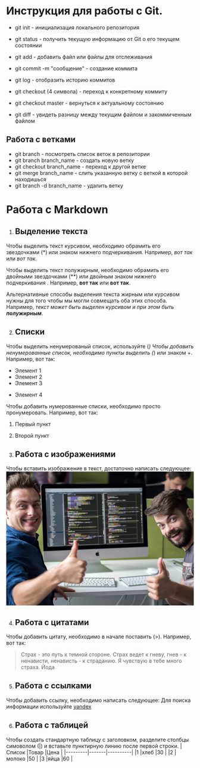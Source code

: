 # Инструкция для работы с Git.

* git init - инициализация локального репозитория

* git status - получить текущую информацию от Git о его текущем состоянии

* git add - добавить файл или файлы для отслеживания

* git commit -m "сообщение" - создание коммита

* git log - отобразить историю коммитов

* git checkout (4 символа) - переход к конкретному коммиту

* git checkout master - вернуться к актуальному состоянию

* git diff - увидеть разницу между текущим файлом и закоммиченным файлом

## Работа с ветками

* git branch - посмотреть список веток в репозитории
* git branch branch_name - создать новую ветку
* git checkout branch_name - переход к другой ветке
* git merge branch_name - слить указанную ветку с веткой в которой находишься
* git branch -d branch_name - удалить ветку

# Работа с  Markdown

1. ## Выделение текста

Чтобы выделить текст курсивом, необходимо обрамить его звездочками (*) или знаком нижнего подчеркивания. Например, *вот так* или _вот так_.

Чтобы выделить текст полужирным, необходимо обрамить его двойными звездочками (**) или двойным знаком нижнего подчеркивания . Например, **вот так** или __вот так__. 

Альтернативные способы выделения текста жирным или курсивом нужны для того чтобы мы могли совмещать оба этих способа. Например, _текст может быть выделен курсивом и при этом быть **полужирным**_.

2. ## Списки
Чтобы выделить ненумерованый список, используйте (*)
Чтобы добавить ненумерованные список, необходимо пункты выделить (*) или знаком +. Например, вот так:
* Элемент 1
* Элемент 2
* Элемент 3
+ Элемент 4

Чтобы добавить нумерованные списки, необходимо просто пронумеровать. Например, вот так:
1. Первый пункт
2. Второй пункт

3. ## Работа с изображениями

Чтобы вставить изображение в текст, достаточно написать следующее: 
![Привет, это программист](programmist.jpg)

4. ## Работа с цитатами

Чтобы добавить цитату, необходимо в начале поставить (>). Например, вот так:
> Страх - это путь к темной стороне. Страх ведет к гневу, гнев - к ненависти, ненависть - к страданию. Я чувствую в тебе много страха. Йода

5. ## Работа с ссылками

Чтобы добавить ссылку, необходимо написать следующее: 
Для поиска информации используйте [yandex](https://ya.ru)

6. ## Работа с таблицей

Чтобы создать стандартную таблицу с заголовком, разделите столбцы симоволом (|) и вставьте пунктирную линию после первой строки.
|Список   |Товар  |Цена      |
|---------|-------|----------|
|1        |хлеб   |30        |
|2        |молоко |50        |
|3        |яйца   |60        |